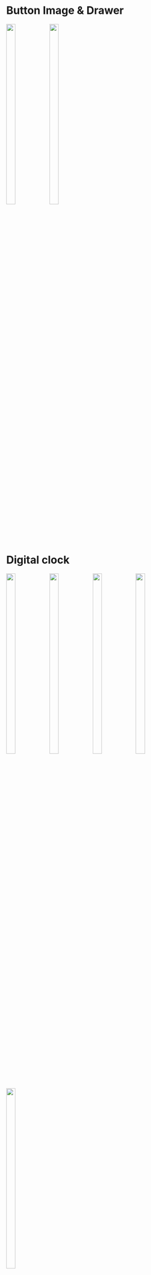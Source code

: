 # Button Image & Drawer
<p>
  <img src="https://github.com/user-attachments/assets/c23c1851-2332-4a5a-8948-a08185e4a37c"height="35%" width="22%">
   <img src="https://github.com/user-attachments/assets/54d66332-25dc-4def-80ed-ca5c93e555f4"height="35%" width="22%">
</p>

# Digital clock 
<p>
   <img src="https://github.com/user-attachments/assets/89557af5-8faf-4aaf-880c-1b694e1726bb"height="35%" width="22%">
   <img src="https://github.com/user-attachments/assets/8fa09e4f-efab-44f0-af9a-e3f8ff39826d"height="35%" width="22%">
  <img src="https://github.com/user-attachments/assets/9bb30768-1386-4e0c-9f9b-419038591e7a"height="35%" width="22%">
   <img src="https://github.com/user-attachments/assets/a0ba2da5-aaf4-4d8f-9ce4-2130000d3728"height="35%" width="22%">
   <img src="https://github.com/user-attachments/assets/446460ab-e141-4b33-8af3-a1f02d2c42d3"height="35%" width="22%">
</p>


# Analog Clock Image
<p>
  <img src="https://github.com/user-attachments/assets/dc8a5e95-7bc1-4a9b-8dea-ecf72a31857b"height="35%" width="22%">
   <img src="https://github.com/user-attachments/assets/11db1140-9c93-42e0-be10-67ead79b5584"height="35%" width="22%">
   <img src="https://github.com/user-attachments/assets/2b41da9e-894f-44db-b723-b8552a755e5c"height="35%" width="22%">
   <img src="https://github.com/user-attachments/assets/c9d3a9f7-7c8a-4ffc-afc1-c126d481c237"height="35%" width="22%">
   <img src="https://github.com/user-attachments/assets/b70234f1-36ec-4252-80c4-ac446bfa0d54"height="35%" width="22%">
     
</p>

## What is Analog clock ?

- An analog clock is a classic timekeeping device characterized by a circular face with numbers or markers around its edge, typically representing the hours from 1 to 12. The clock face is the focal point, with hands rotating around a central point to indicate time.
- The hour hand is shorter and moves slowly around the clock, completing one full rotation every 12 hours. The minute hand is longer and moves more quickly, completing one rotation every 60 minutes. Some clocks also have a second hand, a thin, delicate hand that moves 
  in a continuous or ticking motion, completing a full circle every 60 seconds.
- The clock is encased in a protective frame, which can be made from various materials like wood, metal, or plastic, depending on the style. The design of analog clocks can range from simple and functional to ornate and decorative, making them both a practical tool and a piece of art or decoration.

Analog clocks are found in various settings, including homes, offices, schools, and public spaces, offering a timeless way to tell time with both elegance and simplicity.

# Strap Clock Image
<p>
   <img src="https://github.com/user-attachments/assets/fd252760-45d2-43d1-8f46-c6566bef0c8a"height="35%" width="22%">
</p>

## What is Strap clock ?

- A strap clock is both a functional and fashionable accessory, blending practicality with personal style. It is available in various designs, from sporty and durable models suited for outdoor activities to elegant and luxurious options made with precious metals and gemstones. Whether digital or analog, the wristwatch remains a timeless accessory, reflecting both the wearer's taste and technological advances in timekeeping.
 
# What is  Asynchronous Programming?

- Asynchronous programming is a process that allows an application to run a second set of instructions while focusing on its primary or basic process.
- Asynchronous programming has several benefits, including improved application performance, wide application to different coding languages, and better user experience.

# What is Future Class ?

- In Dart, a Future represents a value that may not be available yet. It encapsulates an asynchronous operation and provides a way to handle the result or error when it becomes available.

# What is Duration class & Future.delayed() constructor with Example ?
## Duration Class

The Duration class in Dart represents a span of time, such as 5 seconds or 3 minutes. It is commonly used to specify time intervals.

Future.delayed() Constructor
The Future.delayed() constructor creates a future that completes after a specified duration. It's useful for simulating delays in asynchronous operations.


# What is Recursion ?

## Recursion

Recursion is a programming technique where a function calls itself to solve smaller instances of the same problem. It is useful for tasks that can be divided into similar subtasks, like traversing data structures or solving mathematical problems.

# What is Timer class?

## Timer Class

The Timer class in Dart is used to create a timer that runs a function after a specified duration or repeatedly at specified intervals. It's useful for tasks like scheduling events or creating delays.

# What is Timer.periodic?

## Timer.periodic

The Timer.periodic constructor in Dart creates a timer that repeatedly runs a function at specified intervals. It's useful for executing a task at regular intervals, like updating a UI or polling for data.
